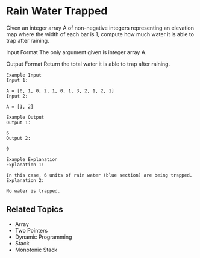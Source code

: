 # Rain Water Trapped

Given an integer array A of non-negative integers representing an elevation map where the width of each bar is 1,
compute how much water it is able to trap after raining.

Input Format
The only argument given is integer array A.

Output Format
Return the total water it is able to trap after raining.

```plain
Example Input
Input 1:

A = [0, 1, 0, 2, 1, 0, 1, 3, 2, 1, 2, 1]
Input 2:

A = [1, 2]

Example Output
Output 1:

6
Output 2:

0

Example Explanation
Explanation 1:

In this case, 6 units of rain water (blue section) are being trapped.
Explanation 2:

No water is trapped.
```

## Related Topics

- Array
- Two Pointers
- Dynamic Programming
- Stack
- Monotonic Stack
